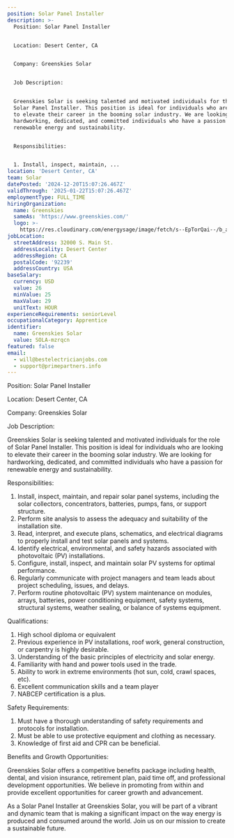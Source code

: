 ```yaml
---
position: Solar Panel Installer
description: >-
  Position: Solar Panel Installer


  Location: Desert Center, CA


  Company: Greenskies Solar


  Job Description:


  Greenskies Solar is seeking talented and motivated individuals for the role of
  Solar Panel Installer. This position is ideal for individuals who are looking
  to elevate their career in the booming solar industry. We are looking for
  hardworking, dedicated, and committed individuals who have a passion for
  renewable energy and sustainability. 


  Responsibilities:


  1. Install, inspect, maintain, ...
location: 'Desert Center, CA'
team: Solar
datePosted: '2024-12-20T15:07:26.467Z'
validThrough: '2025-01-22T15:07:26.467Z'
employmentType: FULL_TIME
hiringOrganization:
  name: Greenskies
  sameAs: 'https://www.greenskies.com/'
  logo: >-
    https://res.cloudinary.com/energysage/image/fetch/s--EpTorQai--/b_auto,c_pad,f_auto,h_200,q_auto,w_200/https://es-media-prod.s3.amazonaws.com/media/supplier/logo/source/Greenskies_Clean_Focus_Company.jpg
jobLocation:
  streetAddress: 32000 S. Main St.
  addressLocality: Desert Center
  addressRegion: CA
  postalCode: '92239'
  addressCountry: USA
baseSalary:
  currency: USD
  value: 26
  minValue: 25
  maxValue: 29
  unitText: HOUR
experienceRequirements: seniorLevel
occupationalCategory: Apprentice
identifier:
  name: Greenskies Solar
  value: SOLA-mzrqcn
featured: false
email:
  - will@bestelectricianjobs.com
  - support@primepartners.info
---
```




Position: Solar Panel Installer

Location: Desert Center, CA

Company: Greenskies Solar

Job Description:

Greenskies Solar is seeking talented and motivated individuals for the role of Solar Panel Installer. This position is ideal for individuals who are looking to elevate their career in the booming solar industry. We are looking for hardworking, dedicated, and committed individuals who have a passion for renewable energy and sustainability. 

Responsibilities:

1. Install, inspect, maintain, and repair solar panel systems, including the solar collectors, concentrators, batteries, pumps, fans, or support structure.
2. Perform site analysis to assess the adequacy and suitability of the installation site.
3. Read, interpret, and execute plans, schematics, and electrical diagrams to properly install and test solar panels and systems.
4. Identify electrical, environmental, and safety hazards associated with photovoltaic (PV) installations.
5. Configure, install, inspect, and maintain solar PV systems for optimal performance.
6. Regularly communicate with project managers and team leads about project scheduling, issues, and delays.
7. Perform routine photovoltaic (PV) system maintenance on modules, arrays, batteries, power conditioning equipment, safety systems, structural systems, weather sealing, or balance of systems equipment.

Qualifications:

1. High school diploma or equivalent
2. Previous experience in PV installations, roof work, general construction, or carpentry is highly desirable.
3. Understanding of the basic principles of electricity and solar energy.
4. Familiarity with hand and power tools used in the trade.
5. Ability to work in extreme environments (hot sun, cold, crawl spaces, etc).
6. Excellent communication skills and a team player
7. NABCEP certification is a plus.

Safety Requirements:

1. Must have a thorough understanding of safety requirements and protocols for installation.
2. Must be able to use protective equipment and clothing as necessary.
3. Knowledge of first aid and CPR can be beneficial.

Benefits and Growth Opportunities:

Greenskies Solar offers a competitive benefits package including health, dental, and vision insurance, retirement plan, paid time off, and professional development opportunities. We believe in promoting from within and provide excellent opportunities for career growth and advancement.

As a Solar Panel Installer at Greenskies Solar, you will be part of a vibrant and dynamic team that is making a significant impact on the way energy is produced and consumed around the world. Join us on our mission to create a sustainable future.

